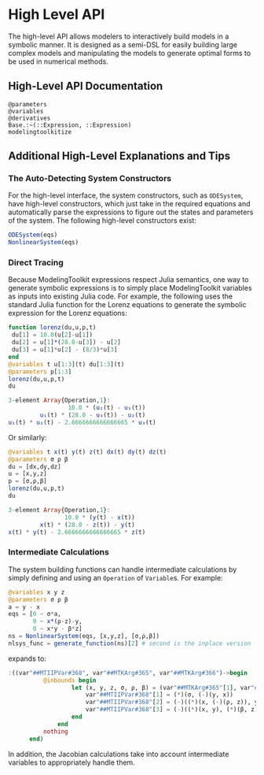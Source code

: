 # High Level API

The high-level API allows modelers to interactively build models in a symbolic
manner. It is designed as a semi-DSL for easily building large complex models
and manipulating the models to generate optimal forms to be used in numerical
methods.

## High-Level API Documentation

```@docs
@parameters
@variables
@derivatives
Base.:~(::Expression, ::Expression)
modelingtoolkitize
```

## Additional High-Level Explanations and Tips

### The Auto-Detecting System Constructors

For the high-level interface, the system constructors, such as `ODESystem`, have
high-level constructors, which just take in the required equations and automatically
parse the expressions to figure out the states and parameters of the system.
The following high-level constructors exist:

```julia
ODESystem(eqs)
NonlinearSystem(eqs)
```

### Direct Tracing

Because ModelingToolkit expressions respect Julia semantics, one way
to generate symbolic expressions is to simply place ModelingToolkit
variables as inputs into existing Julia code. For example, the following
uses the standard Julia function for the Lorenz equations to generate
the symbolic expression for the Lorenz equations:

```julia
function lorenz(du,u,p,t)
 du[1] = 10.0(u[2]-u[1])
 du[2] = u[1]*(28.0-u[3]) - u[2]
 du[3] = u[1]*u[2] - (8/3)*u[3]
end
@variables t u[1:3](t) du[1:3](t)
@parameters p[1:3]
lorenz(du,u,p,t)
du
```

```julia
3-element Array{Operation,1}:
                 10.0 * (u₂(t) - u₁(t))
         u₁(t) * (28.0 - u₃(t)) - u₂(t)
u₁(t) * u₂(t) - 2.6666666666666665 * u₃(t)
```

Or similarly:

```julia
@variables t x(t) y(t) z(t) dx(t) dy(t) dz(t)
@parameters σ ρ β
du = [dx,dy,dz]
u = [x,y,z]
p = [σ,ρ,β]
lorenz(du,u,p,t)
du
```

```julia
3-element Array{Operation,1}:
                10.0 * (y(t) - x(t))
         x(t) * (28.0 - z(t)) - y(t)
x(t) * y(t) - 2.6666666666666665 * z(t)
```

### Intermediate Calculations

The system building functions can handle intermediate calculations by simply
defining and using an `Operation` of `Variable`s. For example:

```julia
@variables x y z
@parameters σ ρ β
a = y - x
eqs = [0 ~ σ*a,
       0 ~ x*(ρ-z)-y,
       0 ~ x*y - β*z]
ns = NonlinearSystem(eqs, [x,y,z], [σ,ρ,β])
nlsys_func = generate_function(ns)[2] # second is the inplace version
```

expands to:

```julia
:((var"##MTIIPVar#368", var"##MTKArg#365", var"##MTKArg#366")->begin
          @inbounds begin
                  let (x, y, z, σ, ρ, β) = (var"##MTKArg#365"[1], var"##MTKArg#365"[2], var"##MTKArg#365"[3], var"##MTKArg#366"[1], var"##MTKArg#366"[2], var"##MTKArg#366"[3])
                      var"##MTIIPVar#368"[1] = (*)(σ, (-)(y, x))
                      var"##MTIIPVar#368"[2] = (-)((*)(x, (-)(ρ, z)), y)
                      var"##MTIIPVar#368"[3] = (-)((*)(x, y), (*)(β, z))
                  end
              end
          nothing
      end)
```

In addition, the Jacobian calculations take into account intermediate variables
to appropriately handle them.
